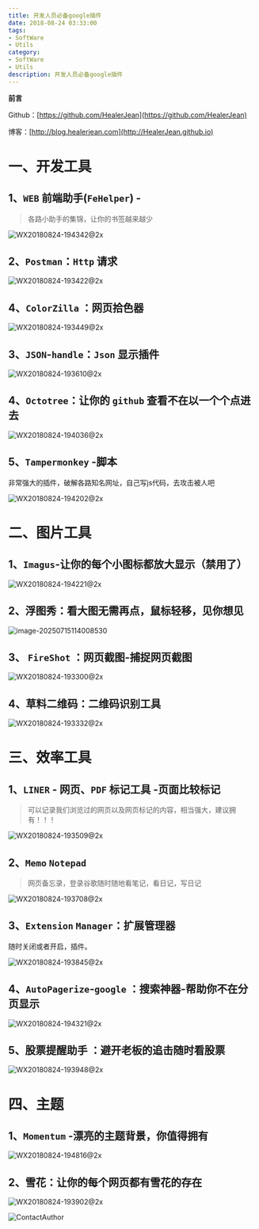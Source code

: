 ```yaml
---
title: 开发人员必备google插件
date: 2018-08-24 03:33:00
tags: 
- SoftWare
- Utils
category: 
- SoftWare
- Utils
description: 开发人员必备google插件
---
```

**前言**     

 Github：[https://github.com/HealerJean](https://github.com/HealerJean)         

 博客：[http://blog.healerjean.com](http://HealerJean.github.io)           





# 一、开发工具

## 1、`WEB` 前端助手(`FeHelper`) -

> 各路小助手的集锦，让你的书签越来越少

![WX20180824-194342@2x](https://raw.githubusercontent.com/HealerJean/HealerJean.github.io/master/blogImages/WX20180824-194342@2x.png)



## 2、`Postman`：`Http` 请求

![WX20180824-193422@2x](https://raw.githubusercontent.com/HealerJean/HealerJean.github.io/master/blogImages/WX20180824-193422@2x.png)







## 4、`ColorZilla` ：网页拾色器

![WX20180824-193449@2x](https://raw.githubusercontent.com/HealerJean/HealerJean.github.io/master/blogImages/WX20180824-193449@2x.png)





## 3、`JSON`-`handle`：`Json` 显示插件

![WX20180824-193610@2x](https://raw.githubusercontent.com/HealerJean/HealerJean.github.io/master/blogImages/WX20180824-193610@2x.png)



## 4、`Octotree`：让你的 `github` 查看不在以一个个点进去

![WX20180824-194036@2x](https://raw.githubusercontent.com/HealerJean/HealerJean.github.io/master/blogImages/WX20180824-194036@2x.png)





## 5、`Tampermonkey` -脚本

非常强大的插件，破解各路知名网址，自己写js代码，去攻击被人吧

![WX20180824-194202@2x](https://raw.githubusercontent.com/HealerJean/HealerJean.github.io/master/blogImages/WX20180824-194202@2x.png)





# 二、图片工具

## 1、`Imagus`-让你的每个小图标都放大显示（禁用了）



![WX20180824-194221@2x](/Users/zhangyujin1/Desktop/HealerJean/HCode/HealerJean.github.io/blogImages/WX20180824-194221@2x-2549762.png)

## 2、浮图秀：看大图无需再点，鼠标轻移，见你想见

![image-20250715114008530](/Users/zhangyujin1/Desktop/HealerJean/HCode/HealerJean.github.io/blogImages/image-20250715114008530.png)






## 3、 `FireShot` ：网页截图-捕捉网页截图 

![WX20180824-193300@2x](https://raw.githubusercontent.com/HealerJean/HealerJean.github.io/master/blogImages/WX20180824-193300@2x.png)



## 4、草料二维码：二维码识别工具

![WX20180824-193332@2x](https://raw.githubusercontent.com/HealerJean/HealerJean.github.io/master/blogImages/WX20180824-193332@2x.png)





# 三、效率工具



## 1、`LINER` - 网页、`PDF` 标记工具 -页面比较标记

> 可以记录我们浏览过的网页以及网页标记的内容，相当强大，建议拥有！！！

![WX20180824-193509@2x](https://raw.githubusercontent.com/HealerJean/HealerJean.github.io/master/blogImages/WX20180824-193509@2x.png)



## 2、`Memo` `Notepad` 

>  网页备忘录，登录谷歌随时随地看笔记，看日记，写日记

![WX20180824-193708@2x](https://raw.githubusercontent.com/HealerJean/HealerJean.github.io/master/blogImages/WX20180824-193708@2x.png)







## 3、`Extension` `Manager`：扩展管理器

随时关闭或者开启，插件。

![WX20180824-193845@2x](https://raw.githubusercontent.com/HealerJean/HealerJean.github.io/master/blogImages/WX20180824-193845@2x.png)







## 4、`AutoPagerize`-`google` ：搜索神器-帮助你不在分页显示

![WX20180824-194321@2x](https://raw.githubusercontent.com/HealerJean/HealerJean.github.io/master/blogImages/WX20180824-194321@2x.png)







## 5、股票提醒助手 ：避开老板的追击随时看股票

![WX20180824-193948@2x](https://raw.githubusercontent.com/HealerJean/HealerJean.github.io/master/blogImages/WX20180824-193948@2x.png)





# 四、主题

## 1、`Momentum` -漂亮的主题背景，你值得拥有

![WX20180824-194816@2x](https://raw.githubusercontent.com/HealerJean/HealerJean.github.io/master/blogImages/WX20180824-194816@2x.png)







## 2、雪花：让你的每个网页都有雪花的存在


![WX20180824-193902@2x](https://raw.githubusercontent.com/HealerJean/HealerJean.github.io/master/blogImages/WX20180824-193902@2x.png)









![ContactAuthor](https://raw.githubusercontent.com/HealerJean/HealerJean.github.io/master/assets/img/artical_bottom.jpg)




<!-- Gitalk 评论 start  -->

<link rel="stylesheet" href="https://unpkg.com/gitalk/dist/gitalk.css">
<script src="https://unpkg.com/gitalk@latest/dist/gitalk.min.js"></script> 
<div id="gitalk-container"></div>    
 <script type="text/javascript">
    var gitalk = new Gitalk({
		clientID: `1d164cd85549874d0e3a`,
		clientSecret: `527c3d223d1e6608953e835b547061037d140355`,
		repo: `HealerJean.github.io`,
		owner: 'HealerJean',
		admin: ['HealerJean'],
		id: 'Ib02lCRcmaHzVqQy',
    });
    gitalk.render('gitalk-container');
</script> 

<!-- Gitalk end -->

